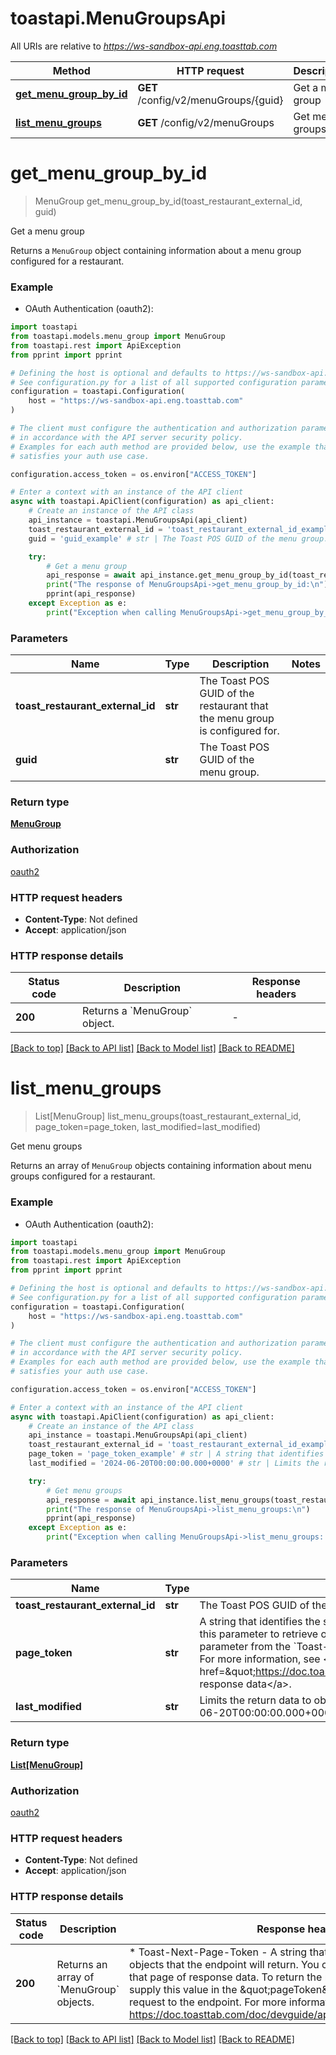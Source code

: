 # toastapi.MenuGroupsApi

All URIs are relative to *https://ws-sandbox-api.eng.toasttab.com*

Method | HTTP request | Description
------------- | ------------- | -------------
[**get_menu_group_by_id**](MenuGroupsApi.md#get_menu_group_by_id) | **GET** /config/v2/menuGroups/{guid} | Get a menu group 
[**list_menu_groups**](MenuGroupsApi.md#list_menu_groups) | **GET** /config/v2/menuGroups | Get menu groups 


# **get_menu_group_by_id**
> MenuGroup get_menu_group_by_id(toast_restaurant_external_id, guid)

Get a menu group 

Returns a `MenuGroup` object containing information about a menu group configured for a restaurant.


### Example

* OAuth Authentication (oauth2):

```python
import toastapi
from toastapi.models.menu_group import MenuGroup
from toastapi.rest import ApiException
from pprint import pprint

# Defining the host is optional and defaults to https://ws-sandbox-api.eng.toasttab.com
# See configuration.py for a list of all supported configuration parameters.
configuration = toastapi.Configuration(
    host = "https://ws-sandbox-api.eng.toasttab.com"
)

# The client must configure the authentication and authorization parameters
# in accordance with the API server security policy.
# Examples for each auth method are provided below, use the example that
# satisfies your auth use case.

configuration.access_token = os.environ["ACCESS_TOKEN"]

# Enter a context with an instance of the API client
async with toastapi.ApiClient(configuration) as api_client:
    # Create an instance of the API class
    api_instance = toastapi.MenuGroupsApi(api_client)
    toast_restaurant_external_id = 'toast_restaurant_external_id_example' # str | The Toast POS GUID of the restaurant that the menu group is configured for. 
    guid = 'guid_example' # str | The Toast POS GUID of the menu group.

    try:
        # Get a menu group 
        api_response = await api_instance.get_menu_group_by_id(toast_restaurant_external_id, guid)
        print("The response of MenuGroupsApi->get_menu_group_by_id:\n")
        pprint(api_response)
    except Exception as e:
        print("Exception when calling MenuGroupsApi->get_menu_group_by_id: %s\n" % e)
```



### Parameters


Name | Type | Description  | Notes
------------- | ------------- | ------------- | -------------
 **toast_restaurant_external_id** | **str**| The Toast POS GUID of the restaurant that the menu group is configured for.  | 
 **guid** | **str**| The Toast POS GUID of the menu group. | 

### Return type

[**MenuGroup**](MenuGroup.md)

### Authorization

[oauth2](../README.md#oauth2)

### HTTP request headers

 - **Content-Type**: Not defined
 - **Accept**: application/json

### HTTP response details

| Status code | Description | Response headers |
|-------------|-------------|------------------|
**200** | Returns a &#x60;MenuGroup&#x60; object. |  -  |

[[Back to top]](#) [[Back to API list]](../README.md#documentation-for-api-endpoints) [[Back to Model list]](../README.md#documentation-for-models) [[Back to README]](../README.md)

# **list_menu_groups**
> List[MenuGroup] list_menu_groups(toast_restaurant_external_id, page_token=page_token, last_modified=last_modified)

Get menu groups 

Returns an array of `MenuGroup` objects containing information about menu groups configured for a restaurant.


### Example

* OAuth Authentication (oauth2):

```python
import toastapi
from toastapi.models.menu_group import MenuGroup
from toastapi.rest import ApiException
from pprint import pprint

# Defining the host is optional and defaults to https://ws-sandbox-api.eng.toasttab.com
# See configuration.py for a list of all supported configuration parameters.
configuration = toastapi.Configuration(
    host = "https://ws-sandbox-api.eng.toasttab.com"
)

# The client must configure the authentication and authorization parameters
# in accordance with the API server security policy.
# Examples for each auth method are provided below, use the example that
# satisfies your auth use case.

configuration.access_token = os.environ["ACCESS_TOKEN"]

# Enter a context with an instance of the API client
async with toastapi.ApiClient(configuration) as api_client:
    # Create an instance of the API class
    api_instance = toastapi.MenuGroupsApi(api_client)
    toast_restaurant_external_id = 'toast_restaurant_external_id_example' # str | The Toast POS GUID of the restaurant that the configuration applies to. 
    page_token = 'page_token_example' # str | A string that identifies the set of data objects that the endpoint will return in its response data. You can use this parameter to retrieve one page of response data. You get the value that you supply in the `pageToken` parameter from the `Toast-Next-Page-Token` header field value of a previous request to the endpoint. For more information, see <a href=\"https://doc.toasttab.com/doc/devguide/apiResponseDataPagination.html\">Paginating response data</a>.  (optional)
    last_modified = '2024-06-20T00:00:00.000+0000' # str | Limits the return data to objects created or modified after a specific date and time. For example: `2024-06-20T00:00:00.000+0000`.  (optional)

    try:
        # Get menu groups 
        api_response = await api_instance.list_menu_groups(toast_restaurant_external_id, page_token=page_token, last_modified=last_modified)
        print("The response of MenuGroupsApi->list_menu_groups:\n")
        pprint(api_response)
    except Exception as e:
        print("Exception when calling MenuGroupsApi->list_menu_groups: %s\n" % e)
```



### Parameters


Name | Type | Description  | Notes
------------- | ------------- | ------------- | -------------
 **toast_restaurant_external_id** | **str**| The Toast POS GUID of the restaurant that the configuration applies to.  | 
 **page_token** | **str**| A string that identifies the set of data objects that the endpoint will return in its response data. You can use this parameter to retrieve one page of response data. You get the value that you supply in the &#x60;pageToken&#x60; parameter from the &#x60;Toast-Next-Page-Token&#x60; header field value of a previous request to the endpoint. For more information, see &lt;a href&#x3D;\&quot;https://doc.toasttab.com/doc/devguide/apiResponseDataPagination.html\&quot;&gt;Paginating response data&lt;/a&gt;.  | [optional] 
 **last_modified** | **str**| Limits the return data to objects created or modified after a specific date and time. For example: &#x60;2024-06-20T00:00:00.000+0000&#x60;.  | [optional] 

### Return type

[**List[MenuGroup]**](MenuGroup.md)

### Authorization

[oauth2](../README.md#oauth2)

### HTTP request headers

 - **Content-Type**: Not defined
 - **Accept**: application/json

### HTTP response details

| Status code | Description | Response headers |
|-------------|-------------|------------------|
**200** | Returns an array of &#x60;MenuGroup&#x60; objects. |  * Toast-Next-Page-Token - A string that identifies the following set of objects that the endpoint will return. You can use this value to retrieve that page of response data. To return the next page of objects you supply this value in the \&quot;pageToken\&quot; parameter of the next request to the endpoint. For more information, see https://doc.toasttab.com/doc/devguide/apiResponseDataPagination.html. <br>  |

[[Back to top]](#) [[Back to API list]](../README.md#documentation-for-api-endpoints) [[Back to Model list]](../README.md#documentation-for-models) [[Back to README]](../README.md)

